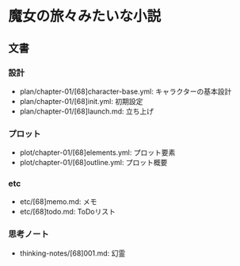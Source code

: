 # 魔女の旅々みたいな小説
## 文書
### 設計
- plan/chapter-01/[68]character-base.yml: キャラクターの基本設計
- plan/chapter-01/[68]init.yml:           初期設定
- plan/chapter-01/[68]launch.md:          立ち上げ


### プロット
- plot/chapter-01/[68]elements.yml: プロット要素
- plot/chapter-01/[68]outline.yml:  プロット概要


### etc
- etc/[68]memo.md: メモ
- etc/[68]todo.md: ToDoリスト


### 思考ノート
- thinking-notes/[68]001.md: 幻霊
